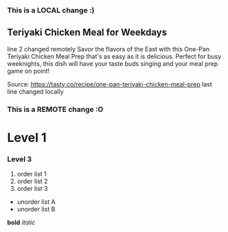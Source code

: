 ### This is a LOCAL change :)
## Teriyaki Chicken Meal for Weekdays
line 2 changed remotely
Savor the flavors of the East with this One-Pan Teriyaki Chicken Meal Prep that's as easy as it is delicious. Perfect for busy weeknights, this dish will have your taste buds singing and your meal prep game on point!

Source: https://tasty.co/recipe/one-pan-teriyaki-chicken-meal-prep
last line changed locally
### This is a REMOTE change :O

# Level 1
### Level 3

1. order list 1
2. order list 2
3. order list 3
- unorder list A
- unorder list B

**bold**
*italic*